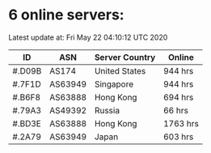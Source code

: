 # 6 online servers:

Latest update at: Fri May 22 04:10:12 UTC 2020

| ID | ASN | Server Country | Online |
| -- | --- | -------------- | ------ |
| #.D09B | AS174 | United States | 944 hrs |
| #.7F1D | AS63949 | Singapore | 944 hrs |
| #.B6F8 | AS63888 | Hong Kong | 694 hrs |
| #.79A3 | AS49392 | Russia | 66 hrs |
| #.BD3E | AS63888 | Hong Kong | 1763 hrs |
| #.2A79 | AS63949 | Japan | 603 hrs |

